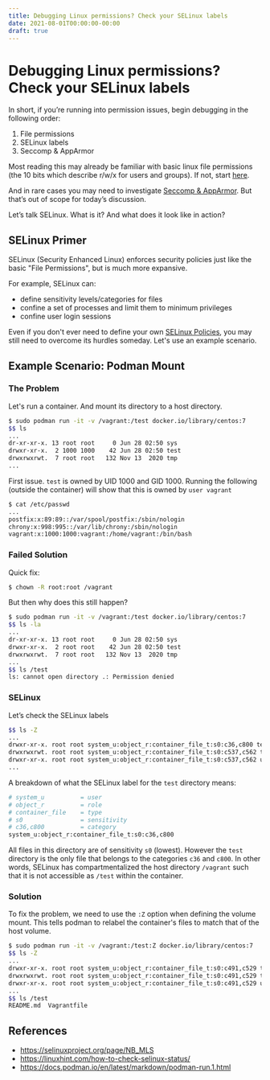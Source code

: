 ```yaml
---
title: Debugging Linux permissions? Check your SELinux labels
date: 2021-08-01T00:00:00-00:00
draft: true
---
```


# Debugging Linux permissions? Check your SELinux labels

In short, if you’re running into permission issues, begin debugging in the following order:

1. File permissions
2. SELinux labels
3. Seccomp & AppArmor

Most reading this may already be familiar with basic linux file permissions (the 10 bits which describe r/w/x for users and groups). If not, start [here](https://www.linux.com/training-tutorials/understanding-linux-file-permissions/).

And in rare cases you may need to investigate [Seccomp & AppArmor](https://security.stackexchange.com/questions/196881/docker-when-to-use-apparmor-vs-seccomp-vs-cap-drop). But that’s out of scope for today’s discussion.

Let’s talk SELinux. What is it? And what does it look like in action?

## SELinux Primer

SELinux (Security Enhanced Linux) enforces security policies just like the basic "File Permissions", but is much more expansive.

For example, SELinux can:

- define sensitivity levels/categories for files
- confine a set of processes and limit them to minimum privileges
- confine user login sessions

Even if you don't ever need to define your own [SELinux Policies](https://selinuxproject.org/page/PolicyLanguage), you may still need to overcome its hurdles someday. Let's use an example scenario.

## Example Scenario: Podman Mount

### The Problem

Let's run a container. And mount its directory to a host directory.

```bash
$ sudo podman run -it -v /vagrant:/test docker.io/library/centos:7
$$ ls
...
dr-xr-xr-x. 13 root root     0 Jun 28 02:50 sys
drwxr-xr-x.  2 1000 1000    42 Jun 28 02:50 test
drwxrwxrwt.  7 root root   132 Nov 13  2020 tmp
...
```

First issue. `test` is owned by UID 1000 and GID 1000. Running the following (outside the container) will show that this is owned by `user vagrant`

```bash
$ cat /etc/passwd
...
postfix:x:89:89::/var/spool/postfix:/sbin/nologin
chrony:x:998:995::/var/lib/chrony:/sbin/nologin
vagrant:x:1000:1000:vagrant:/home/vagrant:/bin/bash
```

### Failed Solution

Quick fix:

```bash
$ chown -R root:root /vagrant
```

But then why does this still happen?

```bash
$ sudo podman run -it -v /vagrant:/test docker.io/library/centos:7
$$ ls -la
...
dr-xr-xr-x. 13 root root     0 Jun 28 02:50 sys
drwxr-xr-x.  2 root root    42 Jun 28 02:50 test
drwxrwxrwt.  7 root root   132 Nov 13  2020 tmp
...
$$ ls /test
ls: cannot open directory .: Permission denied
```

### SELinux

Let’s check the SELinux labels

```bash
$$ ls -Z
...
drwxr-xr-x. root root system_u:object_r:container_file_t:s0:c36,c800 test
drwxrwxrwt. root root system_u:object_r:container_file_t:s0:c537,c562 tmp
drwxr-xr-x. root root system_u:object_r:container_file_t:s0:c537,c562 usr
...
```

A breakdown of what the SELinux label for the `test` directory means:

```bash
# system_u          = user
# object_r          = role
# container_file    = type
# s0                = sensitivity
# c36,c800          = category
system_u:object_r:container_file_t:s0:c36,c800
```

All files in this directory are of sensitivity `s0` (lowest). However the `test` directory is the only file that belongs to the categories `c36` and `c800`. In other words, SELinux has compartmentalized the host directory `/vagrant` such that it is not accessible as `/test` within the container.

### Solution

To fix the problem, we need to use the `:Z` option when defining the volume mount. This tells podman to relabel the container's files to match that of the host volume.

```bash
$ sudo podman run -it -v /vagrant:/test:Z docker.io/library/centos:7
$$ ls -Z
...
drwxr-xr-x. root root system_u:object_r:container_file_t:s0:c491,c529 test
drwxrwxrwt. root root system_u:object_r:container_file_t:s0:c491,c529 tmp
drwxr-xr-x. root root system_u:object_r:container_file_t:s0:c491,c529 usr
...
$$ ls /test
README.md  Vagrantfile
```

## References

- <https://selinuxproject.org/page/NB_MLS>
- <https://linuxhint.com/how-to-check-selinux-status/>
- <https://docs.podman.io/en/latest/markdown/podman-run.1.html>
